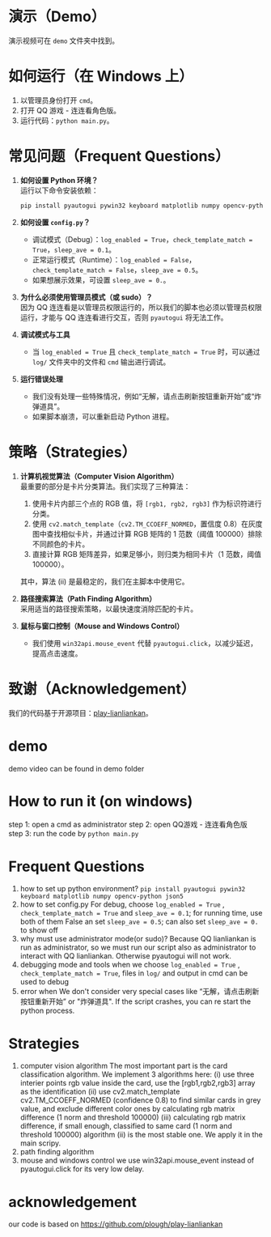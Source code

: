 # 演示（Demo）
演示视频可在 `demo` 文件夹中找到。

# 如何运行（在 Windows 上）
1. 以管理员身份打开 `cmd`。
2. 打开 QQ 游戏 - 连连看角色版。
3. 运行代码：`python main.py`。

# 常见问题（Frequent Questions）
1. **如何设置 Python 环境？**  
   运行以下命令安装依赖：  
   ```bash
   pip install pyautogui pywin32 keyboard matplotlib numpy opencv-python json5
   ```

2. **如何设置 `config.py`？**  
   - 调试模式（Debug）：`log_enabled = True`，`check_template_match = True`，`sleep_ave = 0.1`。  
   - 正常运行模式（Runtime）：`log_enabled = False`，`check_template_match = False`，`sleep_ave = 0.5`。  
   - 如果想展示效果，可设置 `sleep_ave = 0.`。

3. **为什么必须使用管理员模式（或 sudo）？**  
   因为 QQ 连连看是以管理员权限运行的，所以我们的脚本也必须以管理员权限运行，才能与 QQ 连连看进行交互，否则 `pyautogui` 将无法工作。

4. **调试模式与工具**  
   - 当 `log_enabled = True` 且 `check_template_match = True` 时，可以通过 `log/` 文件夹中的文件和 `cmd` 输出进行调试。

5. **运行错误处理**  
   - 我们没有处理一些特殊情况，例如“无解，请点击刷新按钮重新开始”或“炸弹道具”。
   - 如果脚本崩溃，可以重新启动 Python 进程。

# 策略（Strategies）
1. **计算机视觉算法（Computer Vision Algorithm）**  
   最重要的部分是卡片分类算法。我们实现了三种算法：
   1. 使用卡片内部三个点的 RGB 值，将 `[rgb1, rgb2, rgb3]` 作为标识符进行分类。
   2. 使用 `cv2.match_template`（`cv2.TM_CCOEFF_NORMED`，置信度 0.8）在灰度图中查找相似卡片，并通过计算 RGB 矩阵的 1 范数（阈值 100000）排除不同颜色的卡片。
   3. 直接计算 RGB 矩阵差异，如果足够小，则归类为相同卡片（1 范数，阈值 100000）。
   
   其中，算法 (ii) 是最稳定的，我们在主脚本中使用它。

2. **路径搜索算法（Path Finding Algorithm）**  
   采用适当的路径搜索策略，以最快速度消除匹配的卡片。

3. **鼠标与窗口控制（Mouse and Windows Control）**  
   - 我们使用 `win32api.mouse_event` 代替 `pyautogui.click`，以减少延迟，提高点击速度。

# 致谢（Acknowledgement）
我们的代码基于开源项目：[play-lianliankan](https://github.com/plough/play-lianliankan)。





# demo
 demo video can be found in demo folder

# How to run it (on windows)
 step 1: open a cmd as administrator
 step 2: open QQ游戏 - 连连看角色版
 step 3: run the code by ``python main.py``

# Frequent Questions
 1. how to set up python environment?
 `pip install pyautogui pywin32 keyboard matplotlib numpy opencv-python json5`
 2. how to set config.py
 For debug, choose `log_enabled = True` , `check_template_match = True` and `sleep_ave = 0.1`; for running time, use both of them False an set `sleep_ave = 0.5`; can also set `sleep_ave = 0.` to show off
 3. why must use administrator mode(or sudo)? 
 Because QQ lianliankan is run as administrator, so we must run our script also as administrator to interact with QQ lianliankan. Otherwise pyautogui will not work.
 4. debugging mode and tools
 when we choose `log_enabled = True` , `check_template_match = True`, files in `log/` and output in cmd can be used to debug
 5. error when 
 We don't consider very special cases like “无解，请点击刷新按钮重新开始” or "炸弹道具". If the script crashes, you can re start the python process.

# Strategies
 1. computer vision algorithm
   The most important part is the card classification algorithm. We implement 3 algorithms here:
   (i) use three interier points rgb value inside the card, use the [rgb1,rgb2,rgb3] array as the identification
   (ii) use cv2.match_template cv2.TM_CCOEFF_NORMED (confidence 0.8) to find similar cards in grey value, and exclude different color ones by calculating rgb matrix difference (1 norm and threshold 100000)
   (iii) calculating rgb matrix difference, if small enough, classified to same card (1 norm and threshold 100000)
   algorithm (ii) is the most stable one. We apply it in the main scripy.
 2. path finding algorithm
 3. mouse and windows control
    we use win32api.mouse_event instead of pyautogui.click for its very low delay.



# acknowledgement
our code is based on https://github.com/plough/play-lianliankan
